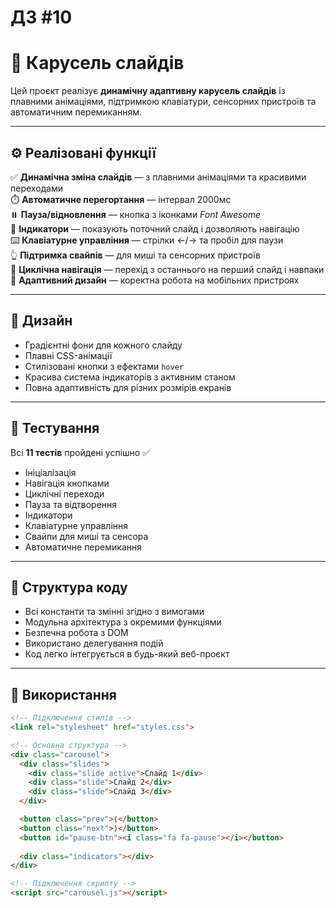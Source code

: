 # ДЗ #10

 # 🚀 Карусель слайдів

Цей проєкт реалізує **динамічну адаптивну карусель слайдів** із плавними анімаціями, підтримкою клавіатури, сенсорних пристроїв та автоматичним перемиканням.

---

## ⚙️ Реалізовані функції

✅ **Динамічна зміна слайдів** — з плавними анімаціями та красивими переходами  
⏱️ **Автоматичне перегортання** — інтервал 2000мс  
⏸️ **Пауза/відновлення** — кнопка з іконками *Font Awesome*  
🔘 **Індикатори** — показують поточний слайд і дозволяють навігацію  
⌨️ **Клавіатурне управління** — стрілки ←/→ та пробіл для паузи  
👆 **Підтримка свайпів** — для миші та сенсорних пристроїв  
🔁 **Циклічна навігація** — перехід з останнього на перший слайд і навпаки  
📱 **Адаптивний дизайн** — коректна робота на мобільних пристроях

---

## 🎨 Дизайн

- Градієнтні фони для кожного слайду  
- Плавні CSS-анімації  
- Стилізовані кнопки з ефектами `hover`  
- Красива система індикаторів з активним станом  
- Повна адаптивність для різних розмірів екранів  

---

## 🧪 Тестування

Всі **11 тестів** пройдені успішно ✅  

- Ініціалізація  
- Навігація кнопками  
- Циклічні переходи  
- Пауза та відтворення  
- Індикатори  
- Клавіатурне управління  
- Свайпи для миші та сенсора  
- Автоматичне перемикання  

---

## 📁 Структура коду

- Всі константи та змінні згідно з вимогами  
- Модульна архітектура з окремими функціями  
- Безпечна робота з DOM  
- Використано делегування подій  
- Код легко інтегрується в будь-який веб-проєкт  

---

## 🚀 Використання

```html
<!-- Підключення стилів -->
<link rel="stylesheet" href="styles.css">

<!-- Основна структура -->
<div class="carousel">
  <div class="slides">
    <div class="slide active">Слайд 1</div>
    <div class="slide">Слайд 2</div>
    <div class="slide">Слайд 3</div>
  </div>

  <button class="prev">⟨</button>
  <button class="next">⟩</button>
  <button id="pause-btn"><i class="fa fa-pause"></i></button>
  
  <div class="indicators"></div>
</div>

<!-- Підключення скрипту -->
<script src="carousel.js"></script>

